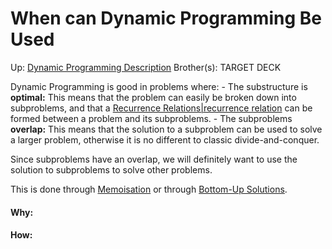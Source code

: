 # When can Dynamic Programming Be Used

Up: [Dynamic Programming Description](dynamic_programming_description)
Brother(s):
TARGET DECK

Dynamic Programming is good in problems where:
	- The substructure is **optimal:** This means that the problem can easily be broken down into subproblems, and that a [Recurrence Relations|recurrence relation](recurrence_relations|recurrence_relation) can be formed between a problem and its subproblems.
	- The subproblems **overlap:** This means that the solution to a subproblem can be used to solve a larger problem, otherwise it is no different to classic divide-and-conquer.

Since subproblems have an overlap, we will definitely want to use the solution to subproblems to solve other problems. 

This is done through [Memoisation](memoisation) or through [Bottom-Up Solutions](bottom-up_solutions).



































#### Why:
#### How:









